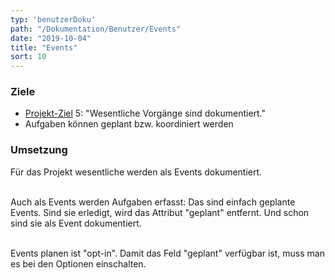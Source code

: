 ```yaml
---
typ: 'benutzerDoku'
path: "/Dokumentation/Benutzer/Events"
date: "2019-10-04"
title: "Events"
sort: 10
---
```



### Ziele
- [Projekt-Ziel](/Dokumentation/Benutzer/Ziele) 5: "Wesentliche Vorgänge sind dokumentiert."
- Aufgaben können geplant bzw. koordiniert werden

### Umsetzung

Für das Projekt wesentliche werden als Events dokumentiert.<br/><br/>

Auch als Events werden Aufgaben erfasst: Das sind einfach geplante Events. Sind sie erledigt, wird das Attribut "geplant" entfernt. Und schon sind sie als Event dokumentiert.<br/><br/>

Events planen ist "opt-in". Damit das Feld "geplant" verfügbar ist, muss man es bei den Optionen einschalten. 
